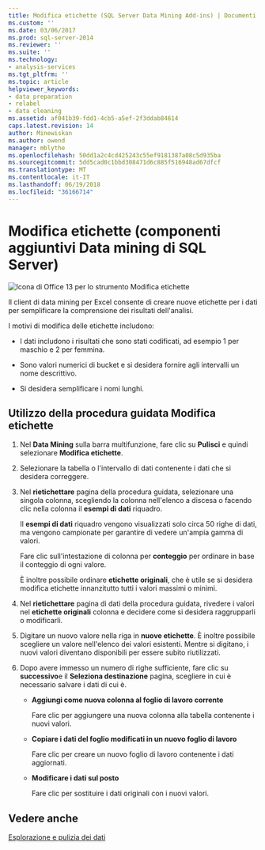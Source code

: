 ```yaml
---
title: Modifica etichette (SQL Server Data Mining Add-ins) | Documenti Microsoft
ms.custom: ''
ms.date: 03/06/2017
ms.prod: sql-server-2014
ms.reviewer: ''
ms.suite: ''
ms.technology:
- analysis-services
ms.tgt_pltfrm: ''
ms.topic: article
helpviewer_keywords:
- data preparation
- relabel
- data cleaning
ms.assetid: af041b39-fdd1-4cb5-a5ef-2f3ddab84614
caps.latest.revision: 14
author: Minewiskan
ms.author: owend
manager: mblythe
ms.openlocfilehash: 50dd1a2c4cd425243c55ef9181387a08c5d935ba
ms.sourcegitcommit: 5dd5cad0c1bbd308471d6c885f516948ad67dfcf
ms.translationtype: MT
ms.contentlocale: it-IT
ms.lasthandoff: 06/19/2018
ms.locfileid: "36166714"
---
```

# <a name="relabel-sql-server-data-mining-add-ins"></a>Modifica etichette (componenti aggiuntivi Data mining di SQL Server)
  ![Icona di Office 13 per lo strumento Modifica etichette](media/dm13-relabel.gif "icona di Office 13 per lo strumento Modifica etichette")  
  
 Il client di data mining per Excel consente di creare nuove etichette per i dati per semplificare la comprensione dei risultati dell'analisi.  
  
 I motivi di modifica delle etichette includono:  
  
-   I dati includono i risultati che sono stati codificati, ad esempio 1 per maschio e 2 per femmina.  
  
-   Sono valori numerici di bucket e si desidera fornire agli intervalli un nome descrittivo.  
  
-   Si desidera semplificare i nomi lunghi.  
  
## <a name="using-the-relabel-wizard"></a>Utilizzo della procedura guidata Modifica etichette  
  
1.  Nel **Data Mining** sulla barra multifunzione, fare clic su **Pulisci** e quindi selezionare **Modifica etichette**.  
  
2.  Selezionare la tabella o l'intervallo di dati contenente i dati che si desidera correggere.  
  
3.  Nel **rietichettare** pagina della procedura guidata, selezionare una singola colonna, scegliendo la colonna nell'elenco a discesa o facendo clic nella colonna il **esempi di dati** riquadro.  
  
     Il **esempi di dati** riquadro vengono visualizzati solo circa 50 righe di dati, ma vengono campionate per garantire di vedere un'ampia gamma di valori.  
  
     Fare clic sull'intestazione di colonna per **conteggio** per ordinare in base il conteggio di ogni valore.  
  
     È inoltre possibile ordinare **etichette originali**, che è utile se si desidera modifica etichette innanzitutto tutti i valori massimi o minimi.  
  
4.  Nel **rietichettare** pagina di dati della procedura guidata, rivedere i valori nel **etichette originali** colonna e decidere come si desidera raggrupparli o modificarli.  
  
5.  Digitare un nuovo valore nella riga in **nuove etichette**. È inoltre possibile scegliere un valore nell'elenco dei valori esistenti. Mentre si digitano, i nuovi valori diventano disponibili per essere subito riutilizzati.  
  
6.  Dopo avere immesso un numero di righe sufficiente, fare clic su **successivo**e il **Seleziona destinazione** pagina, scegliere in cui è necessario salvare i dati di cui è.  
  
    -   **Aggiungi come nuova colonna al foglio di lavoro corrente**  
  
         Fare clic per aggiungere una nuova colonna alla tabella contenente i nuovi valori.  
  
    -   **Copiare i dati del foglio modificati in un nuovo foglio di lavoro**  
  
         Fare clic per creare un nuovo foglio di lavoro contenente i dati aggiornati.  
  
    -   **Modificare i dati sul posto**  
  
         Fare clic per sostituire i dati originali con i nuovi valori.  
  
## <a name="see-also"></a>Vedere anche  
 [Esplorazione e pulizia dei dati](exploring-and-cleaning-data.md)  
  
  